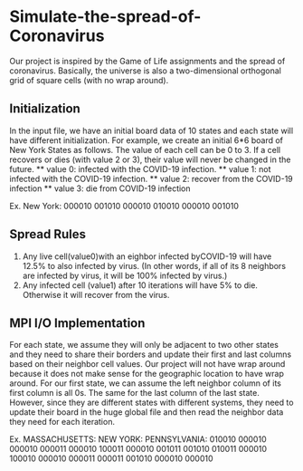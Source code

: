 # Simulate-the-spread-of-Coronavirus
Our project is inspired by the Game of Life assignments and the spread of coronavirus. Basically, the universe is also a two-dimensional orthogonal grid of square cells (with no wrap around).

## Initialization
In the input file, we have an initial board data of 10 states and each state will have different initialization. For example, we create an initial 6*6 board of New York States as follows. The value of each cell can be 0 to 3. If a cell recovers or dies (with value 2 or 3), their value will never be changed in the future.
** value 0: infected with the COVID-19 infection. 
** value 1: not infected with the COVID-19 infection. 
** value 2: recover from the COVID-19 infection 
** value 3: die from COVID-19 infection

Ex.
  New York: 
    000010 
    001010 
    000010 
    010010 
    000010 
    001010

## Spread Rules
1. Any live cell(value0)with an eighbor infected byCOVID-19 will have 12.5% to also infected by virus. (In other words, if all of its 8 neighbors are infected by virus, it will be 100% infected by virus.)
2. Any infected cell (value1) after 10 iterations will have 5% to die. Otherwise it will recover from the virus.

## MPI I/O Implementation
For each state, we assume they will only be adjacent to two other states and they need to share their borders and update their first and last columns based on their neighbor cell values. Our project will not have wrap around because it does not make sense for the geographic location to have wrap around. For our first state, we can assume the left neighbor column of its first column is all 0s. The same for the last column of the last state. However, since they are different states with different systems, they need to update their board in the huge global file and then read the neighbor data they need for each iteration.

Ex.
  MASSACHUSETTS:    NEW YORK:     PENNSYLVANIA:
    010010            000010          000010
    000011            000010          100011
    000010            001011          001010
    010011            000010          100010
    000010            000011          000011
    001010            000010          000010

